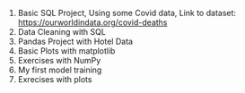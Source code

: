 1. Basic SQL Project, Using some Covid data, Link to dataset: https://ourworldindata.org/covid-deaths
2. Data Cleaning with SQL
3. Pandas Project with Hotel Data
4. Basic Plots with matplotlib
5. Exercises with NumPy
6. My first model training
7. Exrecises with plots
